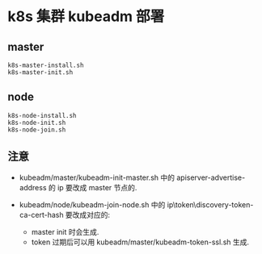 # k8s 集群 kubeadm 部署

## master
```
k8s-master-install.sh  
k8s-master-init.sh  
```

## node
```
k8s-node-install.sh  
k8s-node-init.sh
k8s-node-join.sh
```

## 注意

- kubeadm/master/kubeadm-init-master.sh 中的 apiserver-advertise-address 的 ip 要改成 master 节点的.

- kubeadm/node/kubeadm-join-node.sh 中的 ip\token\discovery-token-ca-cert-hash 要改成对应的:
    - master init 时会生成.
    - token 过期后可以用 kubeadm/master/kubeadm-token-ssl.sh 生成.

